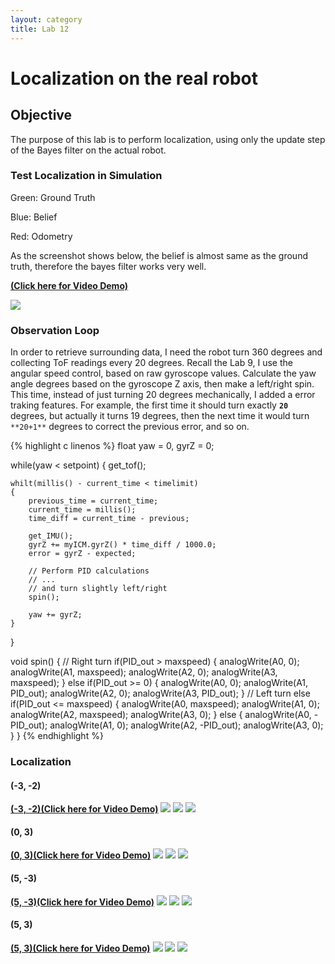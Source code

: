 ```yaml
---
layout: category
title: Lab 12
---
```


# Localization on the real robot

## Objective
The purpose of this lab is to perform localization, using only the update step of the Bayes filter on the actual robot.

### Test Localization in Simulation
Green: Ground Truth

Blue: Belief

Red: Odometry

As the screenshot shows below, the belief is almost same as the ground truth, therefore the bayes filter works very well.

**[(Click here for Video Demo)](https://youtu.be/tjYPgugYJic)**

![](https://github.com/soulkun/ECE5960-Fast-Robots/raw/main/labs/12/1.jpg)

### Observation Loop
In order to retrieve surrounding data, I need the robot turn 360 degrees and collecting ToF readings every 20 degrees. Recall the Lab 9, I use the angular speed control, based on raw gyroscope values. Calculate the yaw angle degrees based on the gyroscope Z axis, then make a left/right spin. This time, instead of just turning 20 degrees mechanically, I added a error traking features. For example, the first time it should turn exactly **`20`** degrees, but actually it turns 19 degrees, then the next time it would turn `**20+1**` degrees to correct the previous error, and so on.

{% highlight c linenos %}
float yaw = 0, gyrZ = 0;

while(yaw < setpoint)
{
    get_tof();

    whilt(millis() - current_time < timelimit)
    {
        previous_time = current_time;
        current_time = millis();
        time_diff = current_time - previous;

        get_IMU();
        gyrZ += myICM.gyrZ() * time_diff / 1000.0;
        error = gyrZ - expected;

        // Perform PID calculations
        // ...
        // and turn slightly left/right
        spin();
        
        yaw += gyrZ;
    }
}

void spin()
{
    // Right turn
    if(PID_out > maxspeed)
    {
        analogWrite(A0, 0);
        analogWrite(A1, maxspeed);
        analogWrite(A2, 0);
        analogWrite(A3, maxspeed);
    }
    else if(PID_out >= 0)
    {
        analogWrite(A0, 0);
        analogWrite(A1, PID_out);
        analogWrite(A2, 0);
        analogWrite(A3, PID_out);
    }
    // Left turn
    else if(PID_out <= maxspeed)
    {
        analogWrite(A0, maxspeed);
        analogWrite(A1, 0);
        analogWrite(A2, maxspeed);
        analogWrite(A3, 0);
    }
    else
    {
        analogWrite(A0, -PID_out);
        analogWrite(A1, 0);
        analogWrite(A2, -PID_out);
        analogWrite(A3, 0);
    }
}
{% endhighlight %}

### Localization

#### (-3, -2)
**[(-3, -2)(Click here for Video Demo)](https://youtu.be/Lq4bROWN0xE)**
![](https://github.com/soulkun/ECE5960-Fast-Robots/raw/main/labs/12/Result_-3_-2.png)
![](https://github.com/soulkun/ECE5960-Fast-Robots/raw/main/labs/12/(-3_-2).png)
![](https://github.com/soulkun/ECE5960-Fast-Robots/raw/main/labs/12/(-3_-2)_noB.png)

#### (0, 3)
**[(0, 3)(Click here for Video Demo)](https://youtu.be/zE1E5iyn9uk)**
![](https://github.com/soulkun/ECE5960-Fast-Robots/raw/main/labs/12/Result_0_3.png)
![](https://github.com/soulkun/ECE5960-Fast-Robots/raw/main/labs/12/(0_3).png)
![](https://github.com/soulkun/ECE5960-Fast-Robots/raw/main/labs/12/(0_3)_noB.png)

#### (5, -3)
**[(5, -3)(Click here for Video Demo)](https://youtu.be/YAzNEA4-UOQ)**
![](https://github.com/soulkun/ECE5960-Fast-Robots/raw/main/labs/12/Result_5_-3.png)
![](https://github.com/soulkun/ECE5960-Fast-Robots/raw/main/labs/12/(5_-3).png)
![](https://github.com/soulkun/ECE5960-Fast-Robots/raw/main/labs/12/(5_-3)_noB.png)

#### (5, 3)
**[(5, 3)(Click here for Video Demo)](https://youtu.be/SFhDOW3IvvI)**
![](https://github.com/soulkun/ECE5960-Fast-Robots/raw/main/labs/12/Result_5_3.png)
![](https://github.com/soulkun/ECE5960-Fast-Robots/raw/main/labs/12/(5_3).png)
![](https://github.com/soulkun/ECE5960-Fast-Robots/raw/main/labs/12/(5_3)_noB.png)